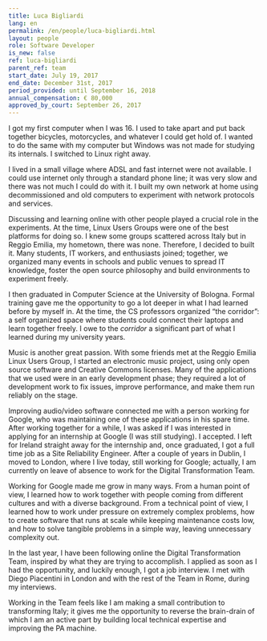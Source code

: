 ```yaml
---
title: Luca Bigliardi
lang: en
permalink: /en/people/luca-bigliardi.html
layout: people
role: Software Developer
is_new: false
ref: luca-bigliardi
parent_ref: team
start_date: July 19, 2017
end_date: December 31st, 2017
period_provided: until September 16, 2018
annual_compensation: € 80,000
approved_by_court: September 26, 2017
---
```


I got my first computer when I was 16. I used to take apart and put back
together bicycles, motorcycles, and whatever I could get hold of. I wanted to
do the same with my computer but Windows was not made for studying its
internals. I switched to Linux right away.

I lived in a small village where ADSL and fast internet were not available. I
could use internet only through a standard phone line; it was very slow and
there was not much I could do with it. I built my own network at home using
decommissioned and old computers to experiment with network protocols and
services.

Discussing and learning online with other people played a crucial role in the
experiments. At the time, Linux Users Groups were one of the best platforms for
doing so. I knew some groups scattered across Italy but in Reggio Emilia, my
hometown, there was none. Therefore, I decided to built it. Many students, IT
workers, and enthusiasts joined; together, we organized many events in schools
and public venues to spread IT knowledge, foster the open source philosophy and
build environments to experiment freely.

I then graduated in Computer Science at the University of Bologna. Formal
training gave me the opportunity to go a lot deeper in what I had learned
before  by myself in. At the time, the CS professors organized “the corridor”:
a self organized space where students could connect their laptops and learn
together freely. I owe to the _corridor_ a significant part of what I learned
during my university years.

Music is another great passion. With some friends met at the Reggio Emilia
Linux Users Group, I started an electronic music project, using only open
source software and Creative Commons licenses. Many of the applications that we
used were in an early development phase; they required a lot of development
work to fix issues, improve performance, and make them run reliably on the
stage.

Improving audio/video software connected me with a person working for Google,
who was maintaining one of these applications in his spare time. After working
together for a while, I was asked if I was interested in applying for an
internship at Google (I was still studying). I accepted. I left for Ireland
straight away for the internship and, once graduated, I got a full time job as
a Site Reliability Engineer. After a couple of years in Dublin, I moved to
London, where I live today, still working for Google; actually, I am currently
on leave of absence to work for the Digital Transformation Team.

Working for Google made me grow in many ways. From a human point of view, I
learned how to work together with people coming from different cultures and
with a diverse background. From a technical point of view, I learned how to
work under pressure on extremely complex problems, how to create software that
runs at scale while keeping maintenance costs low, and how to solve tangible
problems in a simple way, leaving unnecessary complexity out.

In the last year, I have been following online the Digital Transformation Team,
inspired by what they are trying to accomplish. I applied as soon as I had the
opportunity, and luckily enough, I got a job interview. I met with Diego
Piacentini in London and with the rest of the Team in Rome, during my
interviews.

Working in the Team feels like I am making a small contribution to transforming
Italy; it gives me the opportunity to reverse the brain-drain of which I am an
active part by building local technical expertise and improving the PA machine.
